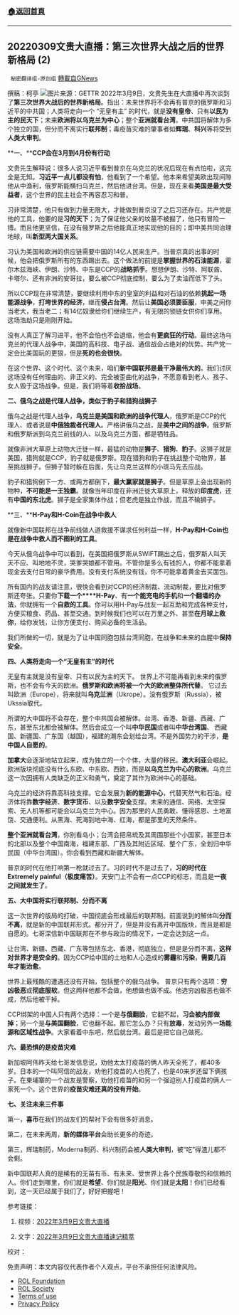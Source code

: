 ###  [:house:返回首頁](https://github.com/ourhimalayas/txt)
---


## 20220309文贵大直播：第三次世界大战之后的世界新格局 (2)
` 秘密翻译组-原创组` [轉載自GNews](https://gnews.org/zh-hans/2141200/)

撰稿：柯亭
![](https://assets.gnews.org/wp-content/uploads/2022/03/Image-2.jpg)图片来源：GETTR
2022年3月9日，文贵先生在大直播中再次谈到了**第三次世界大战后的世界新格局**。指出：未来世界将不会再有普京的俄罗斯和习近平的中共国；人类将走向一个 “无皇有主” 的时代，就是**没有皇帝**、只有**以民为主的民天下**；未来**欧洲将以乌克兰为中心**；整个**亚洲就看台湾**，中共国将解体为多个独立的国，但分而不离实行**联邦制**；毒疫苗灾难的肇事者如**辉瑞**、**科兴**等将受到**人类大审判**。

**一、****CCP会在3月到4月份有行动**

文贵先生解释说：很多人说习近平看到普京在乌克兰的状况后现在有点怕啦，这完全是无知。**习近平一点儿都没有怕**，他看到了一个希望。他本来希望美欧出现间隙他从中渔利，俄罗斯能横扫乌克兰，然后他进台湾。但是，现在来看**美国是最大受益者**，这个世界的民主社会不再容忍习和普。

习非常清楚，他只有做到力量无限大，才能做到普京没了之后习还存在。共产党是他的工具，他要的是**习的天下**；为了保证他父亲的坟墓不被掘了，他只有冒险一搏。而且他更坚信，在没有俄罗斯之后他能真正地实现他的目的；即中美共同治理地球，叫**新型两大国关系**。

习认为美国和欧洲的供应链需要中国的14亿人民来生产。当普京真的出事的时候，他会把俄罗斯所有的东西踢出去。这个做法的前提是**掌握世界的石油能源**，霍尔木兹海峡、伊朗、沙特、中东是CCP的**战略抓手**。想想伊朗、沙特、阿联酋、卡塔尔、还有非洲的安哥拉，要么被CCP彻底控制，要么为了卖油而低下了头。

所以CCP现在非常清楚，要继续利用中东的皇室的利益和对石油的依赖**挑起一场能源战争**，**打垮世界的经济**，继而**侵占台湾**。然后让**美国必须要臣服**，中美之间你当老大，我当老二；有14亿奴隶给你们继续生产，有无限的锁链女供你们享用。这场浩劫只是刚刚开始。

没有人真正了解习进平，他不会怕也不会退缩，他会有**更疯狂的行动**。最终这场乌克兰的代理人战争中，美国的高科技、电子战、通信战会占绝对的优势。共产党一定会比美国玩的更狠，但是**死的也会很快**。

在这个世界、这个时代、这个未来，咱们**新中国联邦是最干净最伟大的**。我们讨厌这场没有任何理由的、非正义的、完全被歪曲化的战争，不愿意看到老人、孩子、女人毁于这场战争。但是，我们将等着**收拾战场**。

**二、俄乌之战是代理人战争，类似于豹子和猎狗战狮子**

俄乌之战是代理人战争，**乌克兰是美国和欧洲的战争代理人**，俄罗斯是CCP的代理人、或者说是**中俄独裁者代理人**。严格讲俄乌之战，是**美中之间的战争**。俄罗斯和俄罗斯派到乌克兰前线的人、以及乌克兰方面，都是牺牲品。

就像非洲大草原上动物大迁徙一样，最猛的动物是**狮子**、**猎狗**、**豹子**。这狮子就是美国，猎狗就是CCP，豹子就是俄罗斯。现在猎狗和豹子在挑战整个动物界，甚至挑战狮子。但狮子暂时躲在后面，先让乌克兰这样的小斑马先去应战。

豹子和猎狗倒下一方、或两方都倒下，**最大赢家就是狮子**。但是草原上会出现新的物种，**不可能是一王独霸**。就像当年印度在非洲迁徙大草原上，释放的**印度虎**，还有**中国的东北虎**。狮子是全家集体作战；但老虎是独立作战，而且不输狮子。

**三、****H-Pay和H-Coin在战争中救人**

就像新中国联邦在战争前线做人道救援不谋求任何利益一样，**H-Pay和H-Coin也是在战争中救人而不图利的工具**。

今天从俄乌战争中可以看到，在美国把俄罗斯从SWIFT踢出之后，俄罗斯人叫天天不应、叫地地不灵，哭爹哭娘都不管用。不管你是多么有钱的人，你都不能拿着现金去支付日常的豪华费用。没有支付系统没有钱，你不可能拿着黄金去买面包。

所有国内的战友请注意，很快会看到对CCP的经济制裁、流动制裁，要比对俄罗斯还夸张。只要你**下载一个****H-Pay**、有**一个能充电的手机**和**一个翻墙的办法**，你就拥有一个**自救的工具**。你可以用H-Pay与战友一起互助和完成各种支付，方便买粮食、药品、甚至交通。到时候我们也可以在万里之外、甚至**在月球上救你**，给你发钱，让你方便支付、购买必备的生活品。

我们所做的一切，就是为了让中国同胞包括台湾同胞，在战争和未来的血腥中**保持安全**。

**四、人类将走向一个“无皇有主”的时代**

无皇有主就是没有皇帝、只有以民为主的天下。 世界上不可能再看到未来的俄罗斯，也不会有今天的欧洲。**俄罗斯和欧洲将被一个大的欧洲整体所代替**。 它过去叫欧洲（Europe），将来就叫**乌克兰洲**（Ukrope）。没有俄罗斯（Russia），被Ukssia取代。

所谓的大中国将不会存在，整个中共国会被解体。台湾、香港、新疆、西藏、广东，甚至东北都会被解体。然后会成立一个叫**中华民国**或者叫**中华台湾国**、 西藏国、新疆国、广东国（越国），福建的潮东会划给台湾。不是外国势力的干涉，**是中国人自愿的**。

**加拿大**会逐渐地站立起来，成为独立的一个个体，大量的移民。**澳大利亚**会崛起。欧洲版块彻底没有什么东欧、中东欧、西欧，而是**以乌克兰为中心的欧洲**。乌克兰这一次因拥有人类缺乏的正义和勇气，奠定了其作为欧洲中心的基础。

乌克兰的经济将靠高科技支撑。它会发展为**新的能源中心**，代替天然气和石油。经济体将靠**数字经济**、**数字货币**、以及**数字安全**支撑。未来的通信、网络、太空探索、无人机等都可能会以乌克兰为中心。因为那里的人民勇敢、懂得感恩、土地富饶、交通便利。从黑海、死海到地中海、红海，都是那里的天然条件。

**整个亚洲就看台湾**，你别看岛小；台湾会把帛琉及其周围那些个小国家，甚至日本的北部以及整个中国南海，福建东部、广西及其附近区域、整个广东，全划归中华民国（中华台湾国）。你会看到西藏和新疆大解体。

普京的时代在他打响第一枪就过去了。习的时代不是过去了，**习的时代在****Extremely painful****（极度痛苦）**。天安门上不会有一点CCP的标志，而且是**一夜之间就发生了**。

**五、大中国将实行联邦制、分而不离**

这一次世界的版局的打破，中国彻底会形成最后的联邦制。前面说到的解体叫**分而不离**，就是新的中国联邦形式。都分开了，但是并没有离开中国版块，而且是都是自愿的。七哥深信新中国联邦在不参与政治的情况下，一定会达到这一点。

让台湾、新疆、西藏、广东等包括东北、香港，彻底独立，但是是分而不离，**这样对世界才是安全的**。因为CCP给中国的土地和人心造成的**雾霾**和**污染**，**需要几百年才能治愈**。

世界上最残酷的遭遇还没有开始，包括整个的俄乌战争。 普京只有两个选项：**穷凶极恶**或**彻底服软**。但这两样他都不会做，他想做也做不成。他选穷凶极恶也做不成，然后他被干掉。

CCP绑架的中国人只有两个选择：一个是**与俄翻脸**，它翻不起，**习会被内部做掉**；另一个是**与美国翻脸**，它也翻不起。那它怎么办？只有**放毒**，发动另外**一场能源和区域性战争**。大家看着中东吧，然后就台湾。最后是把它自己做死。

**六、最恐惧的是疫苗灾难**

新加坡阿伟昨天给七哥发信息说，劝他太太打疫苗的俩人昨天全死了，都40多岁。日本的一个叫阿信的战友，劝他打疫苗的人也死了，也是40来岁还留下俩孩子。在柬埔寨的一个战友是警察，劝他打疫苗的和另一个强迫别人打疫苗的俩人一家死一个。这个世界的**疫苗灾难还真的没有开始**。

**七、关注未来三件事**

第一，**喜币**在我们的战友们的帮衬下会有很多好消息。

第二，在未来两周，**新的媒体平台**会助长更多的奇迹。

第三，辉瑞制药，Moderna制药、科兴制药会被**人类大审判**，被“吃”得渣儿都不会剩。

新中国联邦人真的是稀有的无苗有币、有未来、受世界上各个民族尊敬的和信赖的人。你们走到哪里，你们就是**希望**、你们就是**阳光**、你们就是**太阳**！你们已经看到，这一天已经属于我们了，好好把握吧！

参考链接：

1. 视频：[2022年3月9日文贵大直播](https://www.gettr.com/streaming/pz1ocoe7cb)

2. 文字：[2022年3月9日文贵大直播速记精萃](https://gnews.org/zh-hans/2133313/)

校对：

 

免责声明：本文内容仅代表作者个人观点，平台不承担任何法律风险。

- [ROL Foundation](https://rolfoundation.org/)
- [ROL Society](https://rolsociety.org/)
- [Terms of use](https://gnews.org/terms-of-use-3/)
- [Privacy Policy](https://gnews.org/privacy-policy/)
